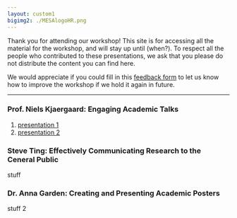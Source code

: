 ```yaml
---
layout: custom1
bigimg2: ./MESAlogoHR.png
---
```


<!-- This site is under maintenance. -->

Thank you for attending our workshop! This site is for accessing all the material for the workshop, and will stay up until (when?). To respect all the people who contributed to these presentations, we ask that you please do not distribute the content you can find here.

We would appreciate if you could fill in this [feedback form](...) to let us know how to improve the workshop if we hold it again in future.

----
### Prof. Niels Kjaergaard: Engaging Academic Talks
1. [presentation 1](https://www.dropbox.com/s/l71ssnhzi8t55ad/Development%20of%20a%20customized%20two-photon%20microscope%20for%20imaging%20brain%20activity%20in%20rodents.mp4?dl=0)
1. [presentation 2](files/test.png)


### Steve Ting: Effectively Communicating Research to the Ceneral Public
stuff

### Dr. Anna Garden: Creating and Presenting Academic Posters
stuff 2